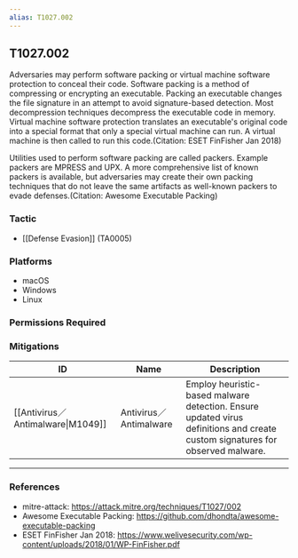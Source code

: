 ```yaml
---
alias: T1027.002
---
```


## T1027.002

Adversaries may perform software packing or virtual machine software protection to conceal their code. Software packing is a method of compressing or encrypting an executable. Packing an executable changes the file signature in an attempt to avoid signature-based detection. Most decompression techniques decompress the executable code in memory. Virtual machine software protection translates an executable's original code into a special format that only a special virtual machine can run. A virtual machine is then called to run this code.(Citation: ESET FinFisher Jan 2018) 

Utilities used to perform software packing are called packers. Example packers are MPRESS and UPX. A more comprehensive list of known packers is available, but adversaries may create their own packing techniques that do not leave the same artifacts as well-known packers to evade defenses.(Citation: Awesome Executable Packing)  


### Tactic
- [[Defense Evasion]] (TA0005)

### Platforms
- macOS
- Windows
- Linux

### Permissions Required

### Mitigations

| ID | Name | Description |
| --- | --- | --- |
| [[Antivirus／Antimalware\|M1049]] | Antivirus／Antimalware | Employ heuristic-based malware detection. Ensure updated virus definitions and create custom signatures for observed malware.  |


---
### References

- mitre-attack: https://attack.mitre.org/techniques/T1027/002
- Awesome Executable Packing: https://github.com/dhondta/awesome-executable-packing
- ESET FinFisher Jan 2018: https://www.welivesecurity.com/wp-content/uploads/2018/01/WP-FinFisher.pdf
